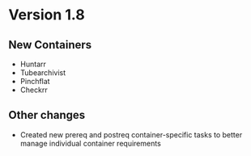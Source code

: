 # Version 1.8

## New Containers

* Huntarr
* Tubearchivist
* Pinchflat
* Checkrr

## Other changes

* Created new prereq and postreq container-specific tasks to better manage individual container requirements
